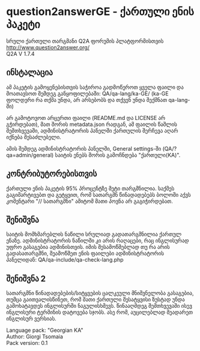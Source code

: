 # question2answerGE - ქართული ენის პაკეტი
სრული ქართული თარგმანი Q2A ფორუმის პლატფორმისთვის<br>
http://www.question2answer.org/<br>
Q2A V 1.7.4

## ინსტალაცია
ამ პაკეტის გამოყენებისთვის საჭიროა გადმოწეროთ ყველა ფაილი და მოათავსოთ შემდეგ განყოფილებაში:
QA/qa-lang/ka-GE/ (ka-GE ფოლდერი რა თქმა უნდა, არ არსებობს და თქვენ უნდა შექმნათ qa-lang-ში)

არ გამოტოვოთ არცერთი ფაილი (README.md და LICENSE არ გჭირდებათ), მათ შორის metadata.json რადგან, ამ ფაილის წაშლის შემთხვევაში, ადმინისტრატორის პანელში ქართულის შერჩევა აღარ იქნება შესაძლებელი.

ამის შემდეგ ადმინისტრატორის პანელში, General settings-ში (QA/?qa=admin/general) საიტის ენებს შორის გამოჩნდება "ქართული(KA)".

## კონტრიბუტორებისთვის
ქართული ენის პაკეტის 95% პროცენტზე მეტი თარგმნილია. საქმეს გაგიმარტივებთ და გეტყვით, რომ სათარგმნ წინადადებებს ბოლოში აქვს კომენტარი "// სათარგმნი" ამიტომ მათი პოვნა არ გაგიჭირდებათ.

## შენიშვნა
საიტის მომხმარებლის ნაწილი სრულიად გადათარგმნილია ქართულ ენაზე. ადმინისტრატორის ნაწილში კი არის რაღაცები, რაც ინგლისურად უფრო გასაგებია ადმინისთვის.
იმის შესამოწმებლად თუ რა არის გადასათარგმნი, შეამოწმეთ ენის ფაილები ადმინისტრატორის პანელიდან: QA/qa-include/qa-check-lang.php

## შენიშვნა 2
სათარგმნი წინადადებების/სიტყვების ცალკეული მნიშვნელობა გასაგებია, თუმცა გაითვალისწინეთ, რომ მათი ქართული შესატყვისი ზუსტად უნდა გამოხატავდეს ინგლისურში ნაგულისხმევს. წინააღმდეგ შემთხვევაში ისევ ინგლისური ტერმინის დატოვება სჯობს. ასე რომ, აუცილებლად შეადარეთ ინგლისურ ვერსიას.


Language pack: "Georgian KA"<br>
Author: Giorgi Tsomaia<br>
Pack version: 0.1<br>
